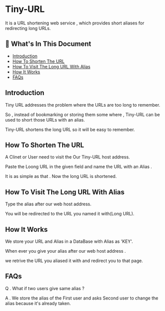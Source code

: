# Tiny-URL
It is a URL shortening web service , which provides short aliases for redirecting long URLs.  



## :bookmark_tabs: What's In This Document
- [Introduction](#Introduction)
- [How To Shorten The URL](#How-To-Shorten-The-URL)
- [How To Visit The Long URL With Alias](#How-To-Visit-The-Long-URL-With-Alias)
- [How It Works](#How-It-Works)
- [FAQs](#FAQs)

## Introduction 
Tiny URL addresses the problem where the URLs are too long to remember.

So , instead of bookmarking or storing them some where , Tiny-URL can be used to short those URLs with an alias.

Tiny-URL shortens the long URL so it will be easy to remember.

## How To Shorten The URL 
A Clinet or User need to visit the Our Tiny-URL host address.

Paste the Loong URL in the given field and name the URL with an Alias .

It is as simple as that . Now the long URL is shortened.

## How To Visit The Long URL With Alias 

Type the alias after our web host address.

You will be redirected to the URL you named it with(Long URL).

## How It Works
We store your URL and Alias in a DataBase with Alias as 'KEY'.

When ever you give your alias after our web host address .

we retrive the URL you aliased it with and redirect you to that page.

## FAQs

Q . What if two users give same alias ? 

A . We store the alias of the First user and asks Second user to change the alias because it's already taken. 
